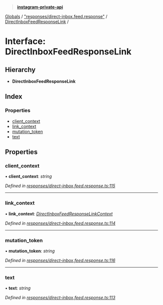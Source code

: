 > **[instagram-private-api](../README.md)**

[Globals](../README.md) / ["responses/direct-inbox.feed.response"](../modules/_responses_direct_inbox_feed_response_.md) / [DirectInboxFeedResponseLink](_responses_direct_inbox_feed_response_.directinboxfeedresponselink.md) /

# Interface: DirectInboxFeedResponseLink

## Hierarchy

* **DirectInboxFeedResponseLink**

## Index

### Properties

* [client_context](_responses_direct_inbox_feed_response_.directinboxfeedresponselink.md#client_context)
* [link_context](_responses_direct_inbox_feed_response_.directinboxfeedresponselink.md#link_context)
* [mutation_token](_responses_direct_inbox_feed_response_.directinboxfeedresponselink.md#mutation_token)
* [text](_responses_direct_inbox_feed_response_.directinboxfeedresponselink.md#text)

## Properties

###  client_context

• **client_context**: *string*

*Defined in [responses/direct-inbox.feed.response.ts:115](https://github.com/dilame/instagram-private-api/blob/173bc62/src/responses/direct-inbox.feed.response.ts#L115)*

___

###  link_context

• **link_context**: *[DirectInboxFeedResponseLinkContext](_responses_direct_inbox_feed_response_.directinboxfeedresponselinkcontext.md)*

*Defined in [responses/direct-inbox.feed.response.ts:114](https://github.com/dilame/instagram-private-api/blob/173bc62/src/responses/direct-inbox.feed.response.ts#L114)*

___

###  mutation_token

• **mutation_token**: *string*

*Defined in [responses/direct-inbox.feed.response.ts:116](https://github.com/dilame/instagram-private-api/blob/173bc62/src/responses/direct-inbox.feed.response.ts#L116)*

___

###  text

• **text**: *string*

*Defined in [responses/direct-inbox.feed.response.ts:113](https://github.com/dilame/instagram-private-api/blob/173bc62/src/responses/direct-inbox.feed.response.ts#L113)*